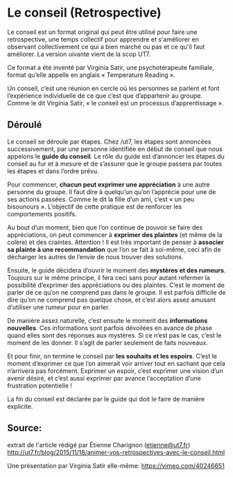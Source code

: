 <!--

---
title: Le conseil (Retrospective) 
description: Le conseil est un format original qui peut être utilisé pour faire une retrospective, une temps collectif pour apprendre et s'améliorer en observant collectivement ce qui a bien marché ou pas et ce qu'il faut améliorer. La version suivante vient de la scop /ut7.
image_url: 
---

-->



# Le conseil (Retrospective)

Le conseil est un format original qui peut être utilisé pour faire une retrospective, une temps collectif pour apprendre et s'améliorer en observant collectivement ce qui a bien marché ou pas et ce qu'il faut améliorer. La version uivante vient de la scop UT7.

Ce format a été inventé par Virginia Satir, une psychotérapeute familiale, format qu’elle appelle en anglais « Temperature Reading ».

Un conseil, c’est une réunion en cercle où les personnes se parlent et font l’expérience individuelle de ce que c’est que d’appartenir au groupe. Comme le dit Virginia Satir, « le conseil est un processus d’apprentissage ».

## Déroulé

Le conseil se déroule par étapes. Chez /ut7, les étapes sont annoncées successivement, par une personne identifiée en début de conseil que nous appelons le **guide du conseil**. Le rôle du guide est d’annoncer les étapes du conseil au fur et à mesure et de s’assurer que le groupe passera par toutes les étapes et dans l’ordre prévu.

Pour commencer, **chacun peut exprimer une appréciation** à une autre personne du groupe. Il faut dire à quelqu’un qu’on l’apprécie pour une de ses actions passées. Comme le dit la fille d’un ami, c’est « un peu bisounours ». L’objectif de cette pratique est de renforcer les comportements positifs.

Au bout d’un moment, bien que l’on continue de pouvoir se faire des appréciations, on peut commencer à **exprimer des plaintes** (et même de la colère) et des craintes. Attention ! Il est très important de penser à **associer sa plainte à une recommandation** que l’on se fait à soi-même, ceci afin de décharger les autres de l’envie de nous trouver des solutions.

Ensuite, le guide décidera d’ouvrir le moment des **mystères et des rumeurs**. Toujours sur le même principe, il fera ceci sans pour autant refermer la possibilité d’exprimer des appréciations ou des plaintes. C’est le moment de parler de ce qu’on ne comprend pas dans le groupe. Il est parfois difficile de dire qu’on ne comprend pas quelque chose, et c’est alors assez amusant d’utiliser une rumeur pour en parler.

De manière assez naturelle, c’est ensuite le moment des **informations nouvelles**. Ces informations sont parfois dévoilées en avance de phase quand elles sont des réponses aux mystères. Si ce n’est pas le cas, c’est le moment de les donner. Il s’agit de parler seulement de faits nouveaux.

Et pour finir, on termine le conseil par **les souhaits et les espoirs**. C’est le moment d’exprimer ce que l’on aimerait voir arriver tout en sachant que cela n’arrivera pas forcément. Exprimer un espoir, c’est exprimer une vision d’un avenir désiré, et c’est aussi exprimer par avance l’acceptation d’une frustration potentielle !

La fin du conseil est déclarée par le guide qui doit le faire de manière explicite.


## Source: 

extrait de l'article rédigé par Étienne Charignon (etienne@ut7.fr)
http://ut7.fr/blog/2015/11/18/animer-vos-retrospectives-avec-le-conseil.html


Une présentation par Virginia Satir elle-même: https://vimeo.com/40246651
